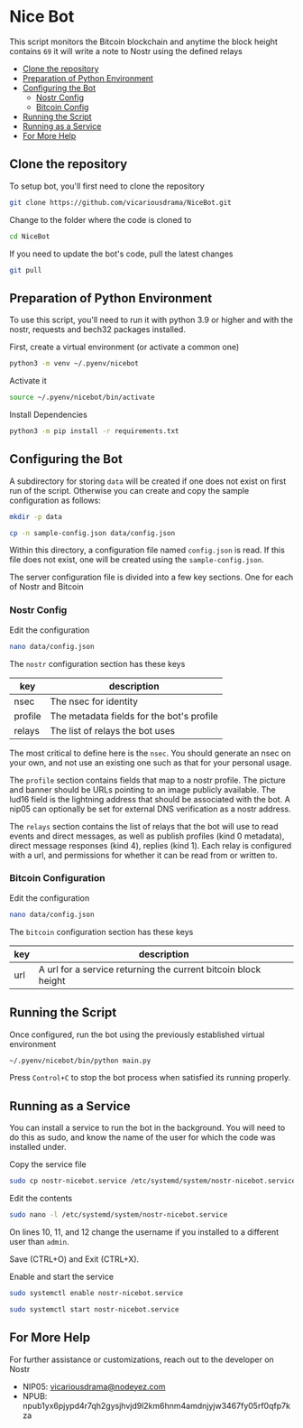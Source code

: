# Nice Bot

This script monitors the Bitcoin blockchain and anytime the block height contains `69` it will write a note to Nostr using the defined relays

- [Clone the repository](#clone-the-repository)
- [Preparation of Python Environment](#preparation-of-python-environment)
- [Configuring the Bot](#configuring-the-bot)
  - [Nostr Config](#nostr-config)
  - [Bitcoin Config](#bitcoin-configuration)
- [Running the Script](#running-the-script)
- [Running as a Service](#running-as-a-service)
- [For More Help](#for-more-help)

## Clone the repository

To setup bot, you'll first need to clone the repository

```sh
git clone https://github.com/vicariousdrama/NiceBot.git
```

Change to the folder where the code is cloned to

```sh
cd NiceBot
```

If you need to update the bot's code, pull the latest changes

```sh
git pull
```

## Preparation of Python Environment

To use this script, you'll need to run it with python 3.9 or higher and with the nostr, requests and bech32 packages installed.

First, create a virtual environment (or activate a common one)

```sh
python3 -m venv ~/.pyenv/nicebot
```

Activate it

```sh
source ~/.pyenv/nicebot/bin/activate
```

Install Dependencies

```sh
python3 -m pip install -r requirements.txt
```

## Configuring the Bot

A subdirectory for storing `data` will be created if one does not exist on first run of the script.  Otherwise you can create and copy the sample configuration as follows:

```sh
mkdir -p data

cp -n sample-config.json data/config.json
```

Within this directory, a configuration file named `config.json` is read.  If this file does not exist, one will be created using the `sample-config.json`.

The server configuration file is divided into a few key sections. One for each of Nostr and Bitcoin

### Nostr Config

Edit the configuration

```sh
nano data/config.json
```

The `nostr` configuration section has these keys

| key | description |
| --- | --- |
| nsec | The nsec for identity |
| profile | The metadata fields for the bot's profile |
| relays | The list of relays the bot uses |

The most critical to define here is the `nsec`.  You should generate an nsec on your own, and not use an existing one such as that for your personal usage.

The `profile` section contains fields that map to a nostr profile.  The picture and banner should be URLs pointing to an image publicly available.  The lud16 field is the lightning address that should be associated with the bot. A nip05 can optionally be set for external DNS verification as a nostr address.

The `relays` section contains the list of relays that the bot will use to read events and direct messages, as well as publish profiles (kind 0 metadata), direct message responses (kind 4), replies (kind 1).  Each relay is configured with a url, and permissions for whether it can be read from or written to.

### Bitcoin Configuration

Edit the configuration

```sh
nano data/config.json
```

The `bitcoin` configuration section has these keys

| key | description |
| --- | --- |
| url | A url for a service returning the current bitcoin block height |

## Running the Script

Once configured, run the bot using the previously established virtual environment

```sh
~/.pyenv/nicebot/bin/python main.py
```

Press `Control+C` to stop the bot process when satisfied its running properly.

## Running as a Service

You can install a service to run the bot in the background.  You will need to do this as sudo, and know the name of the user for which the code was installed under.

Copy the service file

```sh
sudo cp nostr-nicebot.service /etc/systemd/system/nostr-nicebot.service
```

Edit the contents

```sh
sudo nano -l /etc/systemd/system/nostr-nicebot.service
```

On lines 10, 11, and 12 change the username if you installed to a different user than `admin`.

Save (CTRL+O) and Exit (CTRL+X).

Enable and start the service

```sh
sudo systemctl enable nostr-nicebot.service

sudo systemctl start nostr-nicebot.service
```

## For More Help

For further assistance or customizations, reach out to the developer on Nostr
- NIP05: vicariousdrama@nodeyez.com
- NPUB: npub1yx6pjypd4r7qh2gysjhvjd9l2km6hnm4amdnjyjw3467fy05rf0qfp7kza
